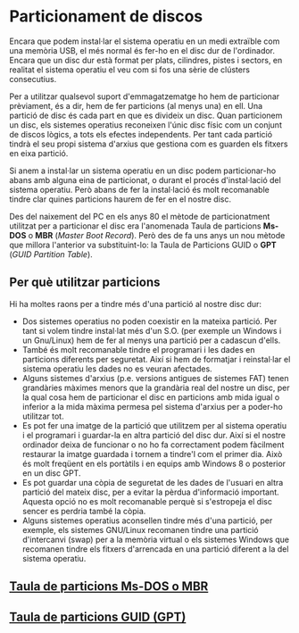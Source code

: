 # Particionament de discos
Encara que podem instal·lar el sistema operatiu en un medi extraïble com una memòria USB, el més normal és fer-ho en el disc dur de l'ordinador. Encara que un disc dur està format per plats, cilindres, pistes i sectors, en realitat el sistema operatiu el veu com si fos una sèrie de clústers consecutius.

Per a utilitzar qualsevol suport d'emmagatzematge ho hem de particionar prèviament, és a dir, hem de fer particions (al menys una) en ell. Una partició de disc és cada part en que es divideix un disc. Quan particionem un disc, els sistemes operatius reconeixen l'únic disc físic com un conjunt de discos lògics, a tots els efectes independents. Per tant cada partició tindrà el seu propi sistema d'arxius que gestiona com es guarden els fitxers en eixa partició. 

Si anem a instal·lar un sistema operatiu en un disc podem particionar-ho abans amb alguna eina de particionat, o durant el procés d'instal·lació del sistema operatiu. Però abans de fer la instal·lació és molt recomanable tindre clar quines particions haurem de fer en el nostre disc.

Des del naixement del PC en els anys 80 el mètode de particionatment utilitzat per a particionar el disc era l'anomenada Taula de particions **Ms-DOS** o **MBR** (_Master Boot Record_). Però des de fa uns anys un nou mètode que millora l'anterior va substituint-lo: la Taula de Particions GUID o **GPT** (_GUID Partition Table_).

## Per què utilitzar particions
Hi ha moltes raons per a tindre més d'una partició al nostre disc dur:
* Dos sistemes operatius no poden coexistir en la mateixa partició. Per tant si volem tindre instal·lat més d'un S.O. (per exemple un Windows i un Gnu/Linux) hem de fer al menys una partició per a cadascun d'ells.
* També és molt recomanable tindre el programari i les dades en particions diferents per seguretat. Així si hem de formatjar i reinstal·lar el sistema operatiu les dades no es veuran afectades.
* Alguns sistemes d'arxius (p.e. versions antigues de sistemes FAT) tenen grandàries màximes menors que la grandària real del nostre un disc, per la qual cosa hem de particionar el disc en particions amb mida igual o inferior a la mida màxima permesa pel sistema d'arxius per a poder-ho utilitzar tot.
* Es pot fer una imatge de la partició que utilitzem per al sistema operatiu i el programari i guardar-la en altra partició del disc dur. Així si el nostre ordinador deixa de funcionar o no ho fa correctament podem fàcilment restaurar la imatge guardada i tornem a tindre'l com el primer dia. Això és molt freqüent en els portàtils i en equips amb Windows 8 o posterior en un disc GPT.
* Es pot guardar una còpia de seguretat de les dades de l'usuari en altra partició del mateix disc, per a evitar la pèrdua d'informació important. Aquesta opció no es molt recomanable perquè si s'estropeja el disc sencer es perdria també la còpia.
* Alguns sistemes operatius aconsellen tindre més d'una partició, per exemple, els sistemes GNU/Linux recomanen tindre una partició d'intercanvi (swap) per a la memòria virtual o els sistemes Windows que recomanen tindre els fitxers d'arrencada en una partició diferent a la del sistema operatiu.

## [Taula de particions Ms-DOS o MBR](mbr.md)

## [Taula de particions GUID (GPT)](./gpt.md)
